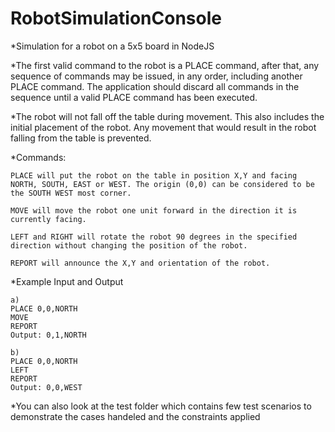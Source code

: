 # RobotSimulationConsole
*Simulation for a robot on a 5x5 board in NodeJS

*The first valid command to the robot is a PLACE command, after that, any sequence of commands may be issued, in any order, including another PLACE command. The application should discard all commands in the sequence until a valid PLACE command has been executed.

*The robot will not fall off the table during movement. This also includes the initial placement of the robot. Any movement that would result in the robot falling from the table is prevented.

*Commands:

    PLACE will put the robot on the table in position X,Y and facing NORTH, SOUTH, EAST or WEST. The origin (0,0) can be considered to be the SOUTH WEST most corner.

    MOVE will move the robot one unit forward in the direction it is currently facing.

    LEFT and RIGHT will rotate the robot 90 degrees in the specified direction without changing the position of the robot.

    REPORT will announce the X,Y and orientation of the robot.

*Example Input and Output

    a)
    PLACE 0,0,NORTH
    MOVE
    REPORT
    Output: 0,1,NORTH 

    b)
    PLACE 0,0,NORTH
    LEFT
    REPORT
    Output: 0,0,WEST

*You can also look at the test folder which contains few test scenarios to demonstrate the cases handeled and the constraints applied
